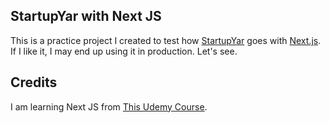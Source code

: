 ## StartupYar with Next JS

This is a practice project I created to test how [StartupYar](https://www.startupyar.com/) goes with [Next.js](https://nextjs.org/). If I like it, I may end up using it in production. Let's see.

## Credits

I am learning Next JS from [This Udemy Course](https://www.udemy.com/course/nextjs-react-the-complete-guide/).
